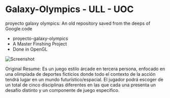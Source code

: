 # Galaxy-Olympics - ULL - UOC
proyecto galaxy olympics: An old repository saved from the deeps of Google.code 

- proyecto-galaxy-olympics
- A Master Finshing Project
- Done in OpenGL
 

![Screenshot](http://sunhouse.com.ar/Images/Galaxy!.png)

Original Resume:
Es un juego estilo árcade en tercera persona, enfocado en una olimpiada de deportes ficticios donde todo el contexto de la acción tendrá lugar en un mundo futurístico/espacial. 
El jugador podrá escoger de un total de cinco disciplinas diferentes en las que cada una presenta un desafío distinto y un componente de juego especifico.

